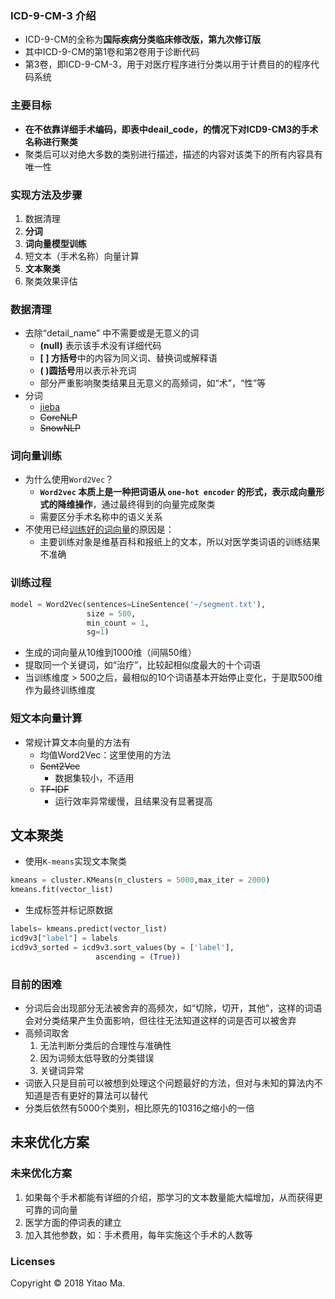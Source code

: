 ### ICD-9-CM-3 介绍

- ICD-9-CM的全称为**国际疾病分类临床修改版，第九次修订版**
- 其中ICD-9-CM的第1卷和第2卷用于诊断代码
- 第3卷，即ICD-9-CM-3，用于对医疗程序进行分类以用于计费目的的程序代码系统

### 主要目标

- **在不依靠详细手术编码，即表中deail_code，的情况下对ICD9-CM3的手术名称进行聚类**
- 聚类后可以对绝大多数的类别进行描述，描述的内容对该类下的所有内容具有唯一性

### 实现方法及步骤

1. 数据清理
2. **分词**
3. **词向量模型训练**
4. 短文本（手术名称）向量计算
5. **文本聚类**
6. 聚类效果评估

### 数据清理

- 去除“detail_name” 中不需要或是无意义的词
  - **(null)** 表示该手术没有详细代码
  - **[ ] 方括号**中的内容为同义词、替换词或解释语
  - **( )圆括号**用以表示补充词
  - 部分严重影响聚类结果且无意义的高频词，如“术”，“性”等
- 分词
  - [jieba](https://github.com/Embedding/Chinese-Word-Vectors/tree/master/testsets)
  - ~~CoreNLP~~
  - ~~SnowNLP~~

### 词向量训练

- 为什么使用`Word2Vec`？
  - **`Word2vec` 本质上是一种把词语从 `one-hot encoder` 的形式，表示成向量形式的降维操作**，通过最终得到的向量完成聚类
  - 需要区分手术名称中的语义关系
- 不使用已经[训练好的词向量](https://github.com/Embedding/Chinese-Word-Vectors)的原因是：
  - 主要训练对象是维基百科和报纸上的文本，所以对医学类词语的训练结果不准确

### 训练过程

```python
model = Word2Vec(sentences=LineSentence('~/segment.txt'),
                 size = 500, 
                 min_count = 1,
                 sg=1) 
```

- 生成的词向量从10维到1000维（间隔50维）
- 提取同一个关键词，如“治疗”，比较起相似度最大的十个词语
- 当训练维度 > 500之后，最相似的10个词语基本开始停止变化，于是取500维作为最终训练维度

### 短文本向量计算

- 常规计算文本向量的方法有
  - 均值Word2Vec：这里使用的方法
  - ~~Sent2Vec~~
    - 数据集较小，不适用
  - ~~TF-IDF~~
    - 运行效率异常缓慢，且结果没有显著提高


## 文本聚类

- 使用`K-means`实现文本聚类

```python
kmeans = cluster.KMeans(n_clusters = 5000,max_iter = 2000)
kmeans.fit(vector_list)
```

- 生成标签并标记原数据

```python
labels= kmeans.predict(vector_list)
icd9v3["label"] = labels
icd9v3_sorted = icd9v3.sort_values(by = ['label'], 
				   ascending = (True))
```

### 目前的困难

- 分词后会出现部分无法被舍弃的高频次，如“切除，切开，其他”，这样的词语会对分类结果产生负面影响，但往往无法知道这样的词是否可以被舍弃
- 高频词取舍
	1. 无法判断分类后的合理性与准确性
 	2. 因为词频太低导致的分类错误
	3. 关键词异常
- 词嵌入只是目前可以被想到处理这个问题最好的方法，但对与未知的算法内不知道是否有更好的算法可以替代
- 分类后依然有5000个类别，相比原先的10316之缩小的一倍


## 未来优化方案
### 未来优化方案

1. 如果每个手术都能有详细的介绍，那学习的文本数量能大幅增加，从而获得更可靠的词向量
2. 医学方面的停词表的建立
3. 加入其他参数，如：手术费用，每年实施这个手术的人数等

### Licenses

Copyright © 2018 Yitao Ma.
